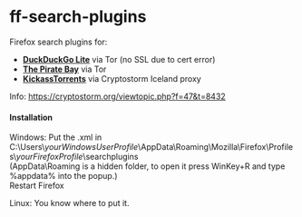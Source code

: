 # ff-search-plugins
Firefox search plugins for:

* **[DuckDuckGo Lite](http://3g2upl4pq6kufc4m.onion/lite/)** via Tor (no SSL due to cert error)
* **[The Pirate Bay](http://uj3wazyk5u4hnvtk.onion/)** via Tor
* **[KickassTorrents](https://cryptostorm.org:8082/)** via Cryptostorm Iceland proxy

Info: https://cryptostorm.org/viewtopic.php?f=47&t=8432

#### Installation

Windows: Put the .xml in C:\Users\\_yourWindowsUserProfile_\AppData\Roaming\Mozilla\Firefox\Profiles\\_yourFirefoxProfile_\searchplugins  
(AppData\Roaming is a hidden folder, to open it press WinKey+R and type %appdata% into the popup.)  
Restart Firefox

Linux: You know where to put it.
